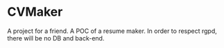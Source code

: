 # CVMaker
A project for a friend.
A POC of a resume maker.
In order to respect rgpd, there will be no DB and back-end.
